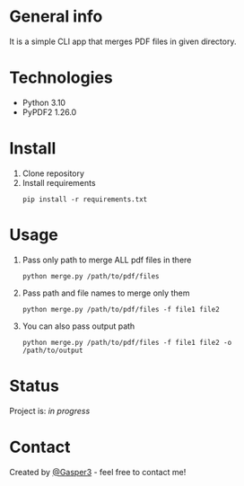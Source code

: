 # General info
It is a simple CLI app that merges PDF files in given directory.

# Technologies
* Python 3.10
* PyPDF2 1.26.0

# Install
1. Clone repository
2. Install requirements
   ```
   pip install -r requirements.txt
   ```

# Usage
1. Pass only path to merge ALL pdf files in there
   ```
   python merge.py /path/to/pdf/files
   ```
2. Pass path and file names to merge only them 
   ```
   python merge.py /path/to/pdf/files -f file1 file2
   ```
3. You can also pass output path
   ```
   python merge.py /path/to/pdf/files -f file1 file2 -o /path/to/output
   ```

# Status
Project is: _in progress_

# Contact
Created by [@Gasper3](https://github.com/Gasper3) - feel free to contact me!

